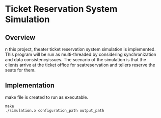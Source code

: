# Ticket Reservation System Simulation
## Overview
n this project, theater ticket reservation system simulation is implemented.  This program  will  be  run  as  multi-threaded  by  considering  synchronization  and  data  consistencyissues.   The  scenario  of  the  simulation  is  that  the  clients  arrive  at  the  ticket  office  for  seatreservation and tellers reserve the seats for them.

## Implementation
make file is created to run as executable.
```
make
./simulation.o configuration_path output_path
```
